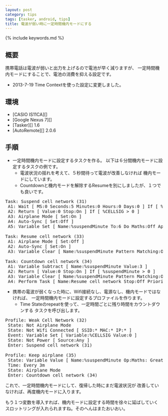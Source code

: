 ```yaml
---
layout: post
category: tips
tags: [tasker, android, tips]
title: 電波が弱い時に一定時間機内モードにする
---
```

{% include keywords.md %}

## 概要

携帯電話は電波が弱いと出力を上げるので電池が早く減りますが、
一定時間機内モードにすることで、電池の消費を抑える設定です。

* 2013-7-19 Time Contextを使った設定に変更しました。

## 環境

* [CASIO IS11CA][]
* [Google Nexus 7][]
* [Tasker][] 1.6
* [AutoRemote][] 2.0.6

## 手順

* 一定時間機内モードに設定するタスクを作る。
以下は６分間機内モードに設定するタスクの例です。
    * 電波状況の揺れを考えて、５秒間待って電波が改善しなければ
機内モードにしています。
    * Countdownと機内モードを解除するResumeを別にしましたが、１つでも良いです。

<pre>Task: Suspend cell network (31)
 A1: Wait [ MS:0 Seconds:5 Minutes:0 Hours:0 Days:0 ] If [ %CELLSIG = 0 ]
 A2: Return [ Value:0 Stop:On ] If [ %CELLSIG &gt; 0 ]
 A3: Airplane Mode [ Set:On ] 
 A4: Auto-Sync [ Set:Off ] 
 A5: Variable Set [ Name:%suspendMinute To:6 Do Maths:Off Append:Off ] If [ %suspendMinute ! Set ]

Task: Resume cell network (33)
 A1: Airplane Mode [ Set:Off ] 
 A2: Auto-Sync [ Set:On ] 
 A3: Variable Clear [ Name:%suspendMinute Pattern Matching:Off ] 

Task: Countdown cell network (34)
 A1: Variable Subtract [ Name:%suspendMinute Value:3 ] 
 A2: Return [ Value:0 Stop:On ] If [ %suspendMinute &gt; 0 ]
 A3: Variable Clear [ Name:%suspendMinute Pattern Matching:Off ] 
 A4: Perform Task [ Name:Resume cell network Stop:Off Priority:5 Parameter 1 (%par1): Parameter 2 (%par2): Return Value Variable: ] 
</pre>

* 携帯の電波が弱くなった時に、Wifi接続なし、電源なし、機内モードではなければ、
一定時間機内モードに設定するプロファイルを作ります。
    * Time Stateのrepeatを使って、一定時間ごとに残り時間をカウントダウンする
タスクを呼び出します。

<pre>Profile: Weak Cell Network (32)
 State: Not Airplane Mode
 State: Not Wifi Connected [ SSID:* MAC:* IP:* ]
 Event: Variable Set [ Variable:%CELLSIG Value:0 ]
 State: Not Power [ Source:Any ]
 Enter: Suspend cell network (31)

Profile: Keep airplane (35)
 State: Variable Value [ Name:%suspendMinute Op:Maths: Greater Than Value:0 ]
 Time: Every 3m
 State: Airplane Mode
 Enter: Countdown cell network (34)
</pre>

これで、一定時間機内モードにして、復帰した時にまだ電波状況が
改善していなければ、再度機内モードに入ります。

もう１つ変数を導入すれば、機内モードに設定する時間を徐々に延ばしていく
スロットリングが入れられますね。そのへんはまたおいおい。
